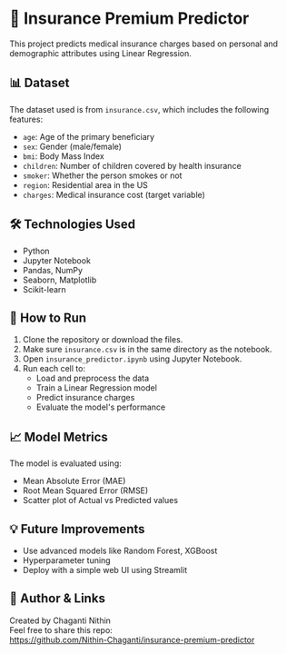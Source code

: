 # 🧮 Insurance Premium Predictor

This project predicts medical insurance charges based on personal and demographic attributes using Linear Regression.

## 📊 Dataset

The dataset used is from `insurance.csv`, which includes the following features:
- `age`: Age of the primary beneficiary
- `sex`: Gender (male/female)
- `bmi`: Body Mass Index
- `children`: Number of children covered by health insurance
- `smoker`: Whether the person smokes or not
- `region`: Residential area in the US
- `charges`: Medical insurance cost (target variable)

## 🛠️ Technologies Used

- Python
- Jupyter Notebook
- Pandas, NumPy
- Seaborn, Matplotlib
- Scikit-learn

## 🚀 How to Run

1. Clone the repository or download the files.
2. Make sure `insurance.csv` is in the same directory as the notebook.
3. Open `insurance_predictor.ipynb` using Jupyter Notebook.
4. Run each cell to:
   - Load and preprocess the data
   - Train a Linear Regression model
   - Predict insurance charges
   - Evaluate the model's performance

## 📈 Model Metrics

The model is evaluated using:
- Mean Absolute Error (MAE)
- Root Mean Squared Error (RMSE)
- Scatter plot of Actual vs Predicted values

## 💡 Future Improvements

- Use advanced models like Random Forest, XGBoost
- Hyperparameter tuning
- Deploy with a simple web UI using Streamlit

## 🔗 Author & Links

Created by Chaganti Nithin  
Feel free to share this repo:  
https://github.com/Nithin-Chaganti/insurance-premium-predictor

